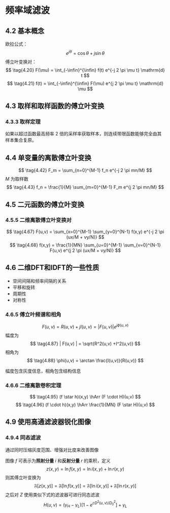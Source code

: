 # 频率域滤波

## 4.2 基本概念

欧拉公式：
$$
\tag{4.6} e^{j \theta} = \cos \theta + j \sin \theta
$$
傅立叶变换对：
$$
\tag{4.20} F(\mu) = \int_{-\infin}^{\infin} f(t) e^{-j 2 \pi \mu t} \mathrm{d} t
$$
$$
\tag{4.21} f(t) = \int_{-\infin}^{\infin} F(\mu) e^{j 2 \pi \mu t} \mathrm{d} \mu
$$

## 4.3 取样和取样函数的傅立叶变换

### 4.3.3 取样定理

如果以超过函数最高频率 2 倍的采样率获取样本，则连续带限函数能够完全由其样本集合复原。

## 4.4 单变量的离散傅立叶变换

$$
\tag{4.42} F_m = \sum_{n=0}^{M-1} f_n e^{-j 2 \pi mn/M}
$$
$M$ 为取样数
$$
\tag{4.43} f_n = \frac{1}{M} \sum_{m=0}^{M-1} F_m e^{j 2 \pi mn/M}
$$

## 4.5 二元函数的傅立叶变换

### 4.5.5 二维离散傅立叶变换对

$$
\tag{4.67} F(u,v) = \sum_{x=0}^{M-1} \sum_{y=0}^{N-1} f(x,y) e^{-j 2 \pi (ux/M + vy/N)}
$$
$$
\tag{4.68} f(x,y) = \frac{1}{MN} \sum_{u=0}^{M-1} \sum_{v=0}^{N-1} F(u,v) e^{j 2 \pi (ux/M + vy/N)}
$$

## 4.6 二维DFT和IDFT的一些性质

* 空间间隔和频率间隔的关系
* 平移和旋转
* 周期性
* 对称性

### 4.6.5 傅立叶频谱和相角

$$
\tag{4.86} F(u,v) = R(u,v) + j I(u,v) = | F(u,v) | e^{j \phi(u,v)}
$$
幅度为
$$
\tag{4.87} | F(u,v) | = \sqrt{R^2(u,v) +I^2(u,v)}
$$
相角为
$$
\tag{4.88} \phi(u,v) = \arctan \frac{I(u,v)}{R(u,v)}
$$

幅度包含灰度信息，相角包含结构信息

### 4.6.6 二维离散卷积定理

$$
\tag{4.95} (f \star h)(x,y) \hArr (F \cdot H)(u,v)
$$
$$
\tag{4.96} (f \cdot h)(x,y) \hArr \frac{1}{MN} (F \star H)(u,v)
$$

## 4.9 使用高通滤波器锐化图像

### 4.9.4 同态滤波

通过同时压缩灰度范围、增强对比度来改善图像

图像 $f$ 可表示为**照射分量** $i$ 和**反射分量** $r$ 的乘积，定义
$$
\tag{4.136} z(x,y) = \ln f(x,y) = \ln i(x,y) + \ln r(x,y)
$$
则其傅立叶变换为
$$
\tag{4.137} \mathfrak{F} [z(x,y)] = \mathfrak{F} [\ln f(x,y)] = \mathfrak{F} [\ln i(x,y)] + \mathfrak{F} [\ln r(x,y)]
$$
之后对 $Z$ 使用类似下式的滤波器可进行同态滤波
$$
\tag{4.147} H(u,v) = (\gamma_H - \gamma_L)[1 - e^{cD^2(u,v)/D_0^2}] + \gamma_L
$$
